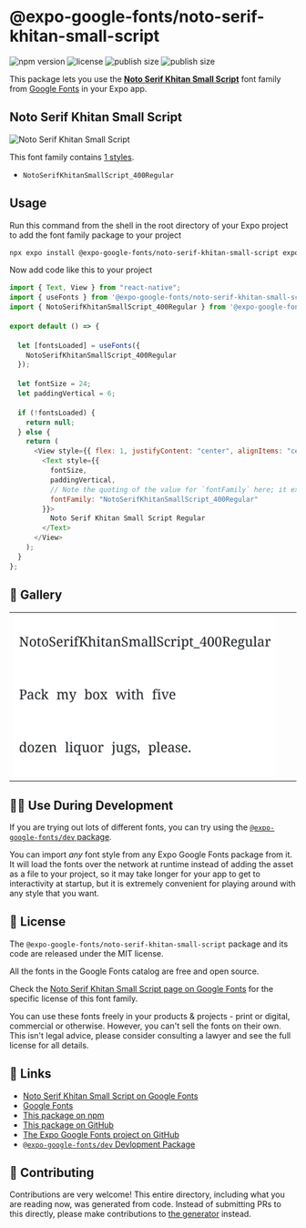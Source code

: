# @expo-google-fonts/noto-serif-khitan-small-script

![npm version](https://flat.badgen.net/npm/v/@expo-google-fonts/noto-serif-khitan-small-script)
![license](https://flat.badgen.net/github/license/expo/google-fonts)
![publish size](https://flat.badgen.net/packagephobia/install/@expo-google-fonts/noto-serif-khitan-small-script)
![publish size](https://flat.badgen.net/packagephobia/publish/@expo-google-fonts/noto-serif-khitan-small-script)

This package lets you use the [**Noto Serif Khitan Small Script**](https://fonts.google.com/specimen/Noto+Serif+Khitan+Small+Script) font family from [Google Fonts](https://fonts.google.com/) in your Expo app.

## Noto Serif Khitan Small Script

![Noto Serif Khitan Small Script](./font-family.png)

This font family contains [1 styles](#-gallery).

- `NotoSerifKhitanSmallScript_400Regular`

## Usage

Run this command from the shell in the root directory of your Expo project to add the font family package to your project

```sh
npx expo install @expo-google-fonts/noto-serif-khitan-small-script expo-font
```

Now add code like this to your project

```js
import { Text, View } from "react-native";
import { useFonts } from '@expo-google-fonts/noto-serif-khitan-small-script/useFonts';
import { NotoSerifKhitanSmallScript_400Regular } from '@expo-google-fonts/noto-serif-khitan-small-script/400Regular';

export default () => {

  let [fontsLoaded] = useFonts({
    NotoSerifKhitanSmallScript_400Regular
  });

  let fontSize = 24;
  let paddingVertical = 6;

  if (!fontsLoaded) {
    return null;
  } else {
    return (
      <View style={{ flex: 1, justifyContent: "center", alignItems: "center" }}>
        <Text style={{
          fontSize,
          paddingVertical,
          // Note the quoting of the value for `fontFamily` here; it expects a string!
          fontFamily: "NotoSerifKhitanSmallScript_400Regular"
        }}>
          Noto Serif Khitan Small Script Regular
        </Text>
      </View>
    );
  }
};
```

## 🔡 Gallery


||||
|-|-|-|
|![NotoSerifKhitanSmallScript_400Regular](./400Regular/NotoSerifKhitanSmallScript_400Regular.ttf.png)||||


## 👩‍💻 Use During Development

If you are trying out lots of different fonts, you can try using the [`@expo-google-fonts/dev` package](https://github.com/expo/google-fonts/tree/master/font-packages/dev#readme).

You can import _any_ font style from any Expo Google Fonts package from it. It will load the fonts over the network at runtime instead of adding the asset as a file to your project, so it may take longer for your app to get to interactivity at startup, but it is extremely convenient for playing around with any style that you want.


## 📖 License

The `@expo-google-fonts/noto-serif-khitan-small-script` package and its code are released under the MIT license.

All the fonts in the Google Fonts catalog are free and open source.

Check the [Noto Serif Khitan Small Script page on Google Fonts](https://fonts.google.com/specimen/Noto+Serif+Khitan+Small+Script) for the specific license of this font family.

You can use these fonts freely in your products & projects - print or digital, commercial or otherwise. However, you can't sell the fonts on their own. This isn't legal advice, please consider consulting a lawyer and see the full license for all details.

## 🔗 Links

- [Noto Serif Khitan Small Script on Google Fonts](https://fonts.google.com/specimen/Noto+Serif+Khitan+Small+Script)
- [Google Fonts](https://fonts.google.com/)
- [This package on npm](https://www.npmjs.com/package/@expo-google-fonts/noto-serif-khitan-small-script)
- [This package on GitHub](https://github.com/expo/google-fonts/tree/master/font-packages/noto-serif-khitan-small-script)
- [The Expo Google Fonts project on GitHub](https://github.com/expo/google-fonts)
- [`@expo-google-fonts/dev` Devlopment Package](https://github.com/expo/google-fonts/tree/master/font-packages/dev)

## 🤝 Contributing

Contributions are very welcome! This entire directory, including what you are reading now, was generated from code. Instead of submitting PRs to this directly, please make contributions to [the generator](https://github.com/expo/google-fonts/tree/master/packages/generator) instead.
